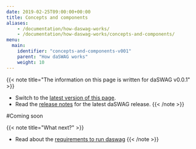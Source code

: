 ```yaml
---
date: 2019-02-25T09:00:00+00:00
title: Concepts and components
aliases:
    - /documentation/how-daswag-works/
    - /documentation/how-daswag-works/concepts-and-components/
menu:
  main:
    identifier: "concepts-and-components-v001"
    parent: "How daSWAG works"
    weight: 10
---
```


{{< note title="The information on this page is written for daSWAG v0.0.1" >}}

* Switch to the [latest version of this page](/documentation/how-daswag-works/concepts-and-components).
* Read the [release notes](/documentation/release-notes/latest) for the latest daSWAG release.
{{< /note >}}

#Coming soon


{{< note title="What next?" >}}
* Read about the [requirements to run daswag](/documentation/how-daswag-works/v0.0.1/requirements)
{{< /note >}}
